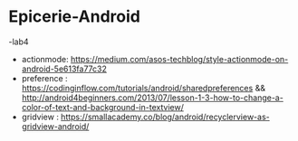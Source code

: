 # Epicerie-Android

-lab4
- actionmode: https://medium.com/asos-techblog/style-actionmode-on-android-5e613fa77c32
- preference : https://codinginflow.com/tutorials/android/sharedpreferences && http://android4beginners.com/2013/07/lesson-1-3-how-to-change-a-color-of-text-and-background-in-textview/
- gridview : https://smallacademy.co/blog/android/recyclerview-as-gridview-android/
